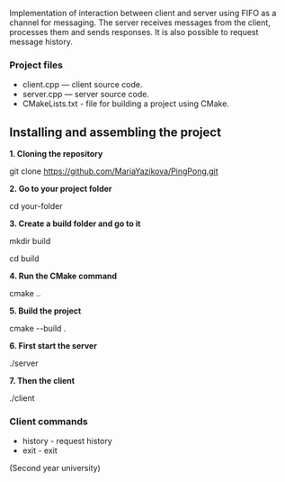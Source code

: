Implementation of interaction between client and server using FIFO as a channel for messaging.
The server receives messages from the client, processes them and sends responses. It is also possible to request message history.

### Project files
- client.cpp — client source code.
- server.cpp — server source code.
- CMakeLists.txt - file for building a project using CMake.

## Installing and assembling the project

**1. Cloning the repository**

git clone https://github.com/MariaYazikova/PingPong.git 

**2. Go to your project folder** 

cd your-folder

**3. Create a build folder and go to it**

mkdir build

cd build

**4. Run the CMake command** 

cmake .. 

**5. Build the project** 

cmake --build . 

**6. First start the server**  

./server 

**7. Then the client** 

./client

### Client commands 
* history - request history 
* exit - exit

(Second year university)
